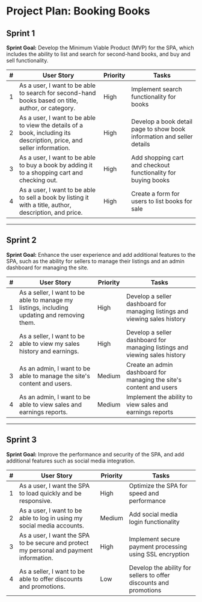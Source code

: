 # Project Plan: Booking Books

## Sprint 1

**Sprint Goal:** Develop the Minimum Viable Product (MVP) for the SPA, which includes the ability to list and search for second-hand books, and buy and sell functionality.

| # | User Story | Priority | Tasks |
|---|-----------|----------|-------|
| 1 | As a user, I want to be able to search for second-hand books based on title, author, or category. | High | Implement search functionality for books |
| 2 | As a user, I want to be able to view the details of a book, including its description, price, and seller information. | High | Develop a book detail page to show book information and seller details |
| 3 | As a user, I want to be able to buy a book by adding it to a shopping cart and checking out. | High | Add shopping cart and checkout functionality for buying books |
| 4 | As a user, I want to be able to sell a book by listing it with a title, author, description, and price. | High | Create a form for users to list books for sale |

---

## Sprint 2

**Sprint Goal:** Enhance the user experience and add additional features to the SPA, such as the ability for sellers to manage their listings and an admin dashboard for managing the site.

| # | User Story | Priority | Tasks |
|---|-----------|----------|-------|
| 1 | As a seller, I want to be able to manage my listings, including updating and removing them. | High | Develop a seller dashboard for managing listings and viewing sales history |
| 2 | As a seller, I want to be able to view my sales history and earnings. | High | Develop a seller dashboard for managing listings and viewing sales history |
| 3 | As an admin, I want to be able to manage the site's content and users. | Medium | Create an admin dashboard for managing the site's content and users |
| 4 | As an admin, I want to be able to view sales and earnings reports. | Medium | Implement the ability to view sales and earnings reports |

---

## Sprint 3

**Sprint Goal:** Improve the performance and security of the SPA, and add additional features such as social media integration.

| # | User Story | Priority | Tasks |
|---|-----------|----------|-------|
| 1 | As a user, I want the SPA to load quickly and be responsive. | High | Optimize the SPA for speed and performance |
| 2 | As a user, I want to be able to log in using my social media accounts. | Medium | Add social media login functionality |
| 3 | As a user, I want the SPA to be secure and protect my personal and payment information. | High | Implement secure payment processing using SSL encryption |
| 4 | As a seller, I want to be able to offer discounts and promotions. | Low | Develop the ability for sellers to offer discounts and promotions |
